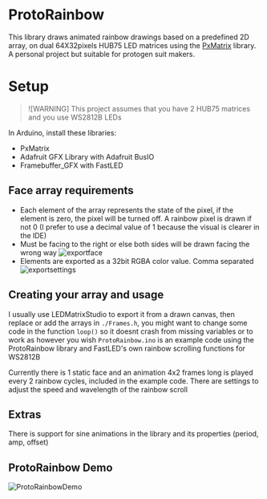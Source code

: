 
# ProtoRainbow
This library draws animated rainbow drawings based on a predefined 2D array, on dual 64X32pixels HUB75 LED matrices using the [PxMatrix](https://github.com/2dom/PxMatrix) library. A personal project but suitable for protogen suit makers.

# Setup
> ![WARNING]
> This project assumes that you have 2 HUB75 matrices and you use WS2812B LEDs

In Arduino, install these libraries:
- PxMatrix
- Adafruit GFX Library with Adafruit BusIO
- Framebuffer_GFX with FastLED

## Face array requirements
- Each element of the array represents the state of the pixel, if the element is zero, the pixel will be turned off. A rainbow pixel is drawn if not 0 (I prefer to use a decimal value of 1 because the visual is clearer in the IDE)
- Must be facing to the right or else both sides will be drawn facing the wrong way
![exportface](https://user-images.githubusercontent.com/60218942/125164943-6427bf00-e1c7-11eb-8990-294b11c37ba3.PNG)
- Elements are exported as a 32bit RGBA color value. Comma separated 
![exportsettings](https://user-images.githubusercontent.com/60218942/125164941-61c56500-e1c7-11eb-98ab-ff963e863252.PNG)

## Creating your array and usage
I usually use LEDMatrixStudio to export it from a drawn canvas, then replace or add the arrays in ```./Frames.h```, you might want to change some code in the function ```loop()``` so it doesnt crash from missing variables or to work as however you wish
```ProtoRainbow.ino``` is an example code using the ProtoRainbow library and FastLED's own rainbow scrolling functions for WS2812B

Currently there is 1 static face and an animation 4x2 frames long is played every 2 rainbow cycles, included in the example code. There are settings to adjust the speed and wavelength of the rainbow scroll

## Extras
There is support for sine animations in the library and its properties (period, amp, offset)

## ProtoRainbow Demo
![ProtoRainbowDemo](https://user-images.githubusercontent.com/60218942/125281675-189d1e80-e349-11eb-9692-3ab314db534a.gif)

